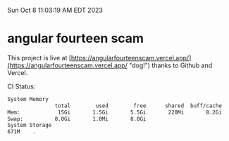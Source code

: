 Sun Oct  8 11:03:19 AM EDT 2023

# angular fourteen scam


This project is live at [https://angularfourteenscam.vercel.app/](https://angularfourteenscam.vercel.app/ "dog!") thanks to Github and Vercel.

CI Status: 

```bash
System Memory
               total        used        free      shared  buff/cache   available
Mem:            15Gi       1.5Gi       5.5Gi       220Mi       8.2Gi        13Gi
Swap:          8.0Gi       1.0Mi       8.0Gi
System Storage
671M	.
```
```bash
